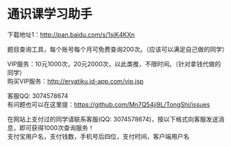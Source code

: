 通识课学习助手
=======
下载地址1：http://pan.baidu.com/s/1sjK4KXn

题目查询工具，每个账号每个月可免费查询200次。（应该可以满足自己做的同学）

VIP服务：10元1000次，20元2000次，以此类推，不限时间。（针对拿钱代做的同学）  
购买VIP服务：http://eryatiku.jd-app.com/vip.jsp

客服QQ: 3074578674  
有问题也可以在这里提：https://github.com/Mn7Q54ji9L/TongShi/issues

在网站上支付过的同学请联系客服(QQ: 3074578674)，按以下格式向客服发送消息，即可获得1000次查询服务！  
支付宝用户名，支付钱数，手机号后四位，支付时间，客户端用户名

